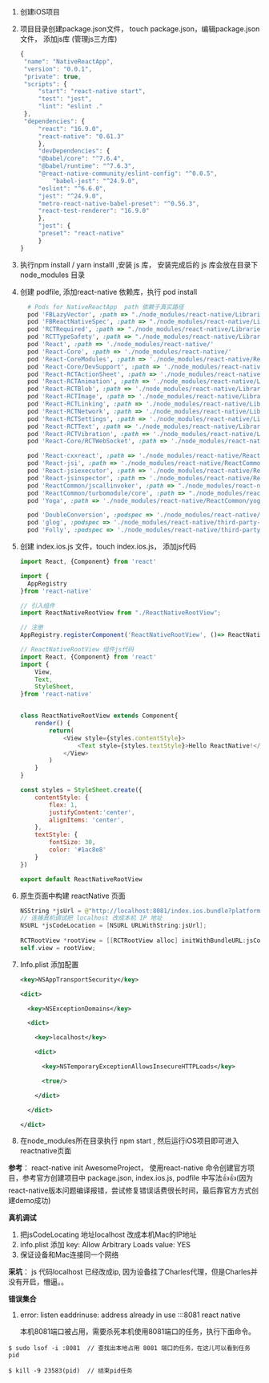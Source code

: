 1. 创建iOS项目

2. 项目目录创建package.json文件， touch package.json，编辑package.json文件， 添加js库 (管理js三方库)

   ```javascript
   {
   	"name": "NativeReactApp",
   	"version": "0.0.1",
   	"private": true,
   	"scripts": {
   		"start": "react-native start",
   		"test": "jest",
   		"lint": "eslint ."
   	},
   	"dependencies": {
       	"react": "16.9.0",
       	"react-native": "0.61.3"
     	},
     	"devDependencies": {
       	"@babel/core": "^7.6.4",
       	"@babel/runtime": "^7.6.3",
       	"@react-native-community/eslint-config": "^0.0.5",
      		"babel-jest": "^24.9.0",
       	"eslint": "^6.6.0",
       	"jest": "^24.9.0",
       	"metro-react-native-babel-preset": "^0.56.3",
       	"react-test-renderer": "16.9.0"
     	},
     	"jest": {
       	"preset": "react-native"
     	}
   }
   ```

3. 执行npm install / yarn installl ,安装 js 库， 安装完成后的 js 库会放在目录下 node_modules 目录

4. 创建 podfile, 添加react-native 依赖库，执行 pod install

   ```ruby
     # Pods for NativeReactApp  path 依赖于真实路径 
     pod 'FBLazyVector', :path => "./node_modules/react-native/Libraries/FBLazyVector"
     pod 'FBReactNativeSpec', :path => "./node_modules/react-native/Libraries/FBReactNativeSpec"
     pod 'RCTRequired', :path => "./node_modules/react-native/Libraries/RCTRequired"
     pod 'RCTTypeSafety', :path => "./node_modules/react-native/Libraries/TypeSafety"
     pod 'React', :path => './node_modules/react-native/'
     pod 'React-Core', :path => './node_modules/react-native/'
     pod 'React-CoreModules', :path => './node_modules/react-native/React/CoreModules'
     pod 'React-Core/DevSupport', :path => './node_modules/react-native/'
     pod 'React-RCTActionSheet', :path => './node_modules/react-native/Libraries/ActionSheetIOS'
     pod 'React-RCTAnimation', :path => './node_modules/react-native/Libraries/NativeAnimation'
     pod 'React-RCTBlob', :path => './node_modules/react-native/Libraries/Blob'
     pod 'React-RCTImage', :path => './node_modules/react-native/Libraries/Image'
     pod 'React-RCTLinking', :path => './node_modules/react-native/Libraries/LinkingIOS'
     pod 'React-RCTNetwork', :path => './node_modules/react-native/Libraries/Network'
     pod 'React-RCTSettings', :path => './node_modules/react-native/Libraries/Settings'
     pod 'React-RCTText', :path => './node_modules/react-native/Libraries/Text'
     pod 'React-RCTVibration', :path => './node_modules/react-native/Libraries/Vibration'
     pod 'React-Core/RCTWebSocket', :path => './node_modules/react-native/'
   
     pod 'React-cxxreact', :path => './node_modules/react-native/ReactCommon/cxxreact'
     pod 'React-jsi', :path => './node_modules/react-native/ReactCommon/jsi'
     pod 'React-jsiexecutor', :path => './node_modules/react-native/ReactCommon/jsiexecutor'
     pod 'React-jsinspector', :path => './node_modules/react-native/ReactCommon/jsinspector'
     pod 'ReactCommon/jscallinvoker', :path => "./node_modules/react-native/ReactCommon"
     pod 'ReactCommon/turbomodule/core', :path => "./node_modules/react-native/ReactCommon"
     pod 'Yoga', :path => './node_modules/react-native/ReactCommon/yoga'
   
     pod 'DoubleConversion', :podspec => './node_modules/react-native/third-party-podspecs/DoubleConversion.podspec'
     pod 'glog', :podspec => './node_modules/react-native/third-party-podspecs/glog.podspec'
     pod 'Folly', :podspec => './node_modules/react-native/third-party-podspecs/Folly.podspec'
   ```

   

5. 创建 index.ios.js 文件，touch index.ios.js， 添加js代码

   ```javascript
   import React, {Component} from 'react'
   
   import {
     AppRegistry
   }from 'react-native'
   
   // 引入组件
   import ReactNativeRootView from "./ReactNativeRootView";
   
   // 注册
   AppRegistry.registerComponent('ReactNativeRootView', ()=> ReactNativeRootView);
   ```

   ```javascript
   // ReactNativeRootView 组件js代码
   import React, {Component} from 'react'
   import {
       View,
       Text,
       StyleSheet,
   }from 'react-native'
   
   
   class ReactNativeRootView extends Component{
       render() {
           return(
               <View style={styles.contentStyle}>
                   <Text style={styles.textStyle}>Hello ReactNative!</Text>
               </View>
           )
       }
   }
   
   const styles = StyleSheet.create({
       contentStyle: {
           flex: 1,
           justifyContent:'center',
           alignItems: 'center',
       },
       textStyle: {
           fontSize: 30,
           color: '#1ac8e8'
       }
   })
   
   export default ReactNativeRootView
   ```

6. 原生页面中构建 reactNative 页面

   ```swift
   NSString *jsUrl = @"http://localhost:8081/index.ios.bundle?platform=ios";
   // 连接真机调试把 localhost 改成本机 IP 地址
   NSURL *jsCodeLocation = [NSURL URLWithString:jsUrl];
       
   RCTRootView *rootView = [[RCTRootView alloc] initWithBundleURL:jsCodeLocation moduleName:@"ReactNativeRootView" initialProperties:nil launchOptions:nil];
   self.view = rootView;
   ```

7. Info.plist 添加配置

   ```xml
   <key>NSAppTransportSecurity</key>
   
   <dict>
   
     <key>NSExceptionDomains</key>
   
     <dict>
   
   ​    <key>localhost</key>
   
   ​    <dict>
   
   ​      <key>NSTemporaryExceptionAllowsInsecureHTTPLoads</key>
   
   ​      <true/>
   
   ​    </dict>
   
     </dict>
   
   </dict>
   ```

   

8. 在node_modules所在目录执行 npm start , 然后运行iOS项目即可进入reactnative页面

   

**参考**： react-native init AwesomeProject， 使用react-native 命令创建官方项目，参考官方创建项目中 package.json, index.ios.js, podfile 中写法👍👍(因为react-native版本问题编译报错，尝试修复错误话费很长时间，最后靠官方方式创建demo成功)



**真机调试**

1. 把jsCodeLocating 地址localhost 改成本机Mac的IP地址
2. info.plist 添加 key: Allow Arbitrary Loads  value: YES
3. 保证设备和Mac连接同一个网络

 **采坑**： js 代码localhost 已经改成ip, 因为设备挂了Charles代理，但是Charles并没有开启，懵逼。。



**错误集合**

1. error: listen eaddrinuse: address already in use :::8081 react native

   本机8081端口被占用，需要杀死本机使用8081端口的任务，执行下面命令。

```
$ sudo lsof -i :8081  // 查找出本地占用 8081 端口的任务，在这儿可以看到任务 pid

$ kill -9 23583(pid)  // 结束pid任务 
```



